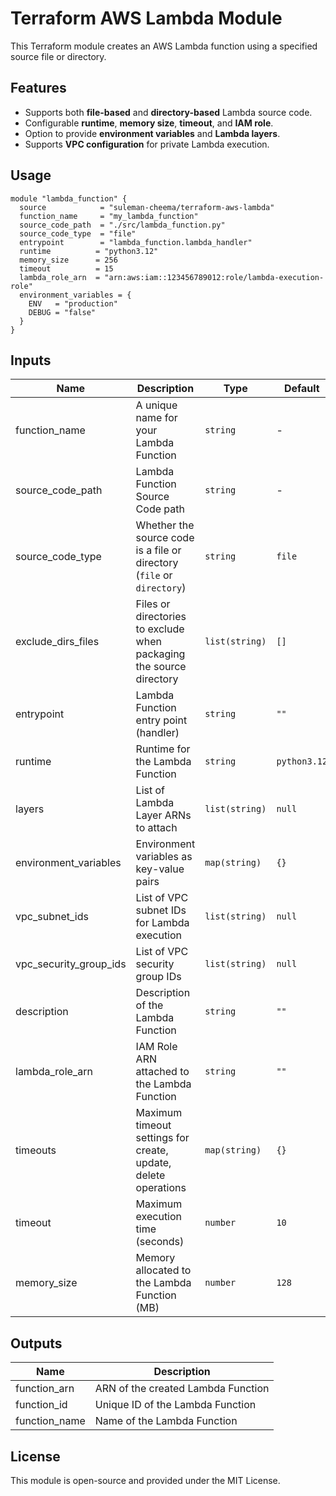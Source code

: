 # Terraform AWS Lambda Module

This Terraform module creates an AWS Lambda function using a specified source file or directory.

## Features
- Supports both **file-based** and **directory-based** Lambda source code.
- Configurable **runtime**, **memory size**, **timeout**, and **IAM role**.
- Option to provide **environment variables** and **Lambda layers**.
- Supports **VPC configuration** for private Lambda execution.

## Usage

```hcl
module "lambda_function" {
  source            = "suleman-cheema/terraform-aws-lambda"
  function_name     = "my_lambda_function"
  source_code_path  = "./src/lambda_function.py"
  source_code_type  = "file"
  entrypoint        = "lambda_function.lambda_handler"
  runtime          = "python3.12"
  memory_size      = 256
  timeout          = 15
  lambda_role_arn  = "arn:aws:iam::123456789012:role/lambda-execution-role"
  environment_variables = {
    ENV   = "production"
    DEBUG = "false"
  }
}
```

## Inputs

| Name                     | Description                                                                                      | Type            | Default         |
|--------------------------|--------------------------------------------------------------------------------------------------|-----------------|-----------------|
| function_name            | A unique name for your Lambda Function                                                          | `string`        | -               |
| source_code_path         | Lambda Function Source Code path                                                                | `string`        | -               |
| source_code_type         | Whether the source code is a file or directory (`file` or `directory`)                          | `string`        | `file`          |
| exclude_dirs_files       | Files or directories to exclude when packaging the source directory                             | `list(string)`  | `[]`            |
| entrypoint               | Lambda Function entry point (handler)                                                           | `string`        | `""`            |
| runtime                 | Runtime for the Lambda Function                                                                 | `string`        | `python3.12`    |
| layers                  | List of Lambda Layer ARNs to attach                                                             | `list(string)`  | `null`          |
| environment_variables    | Environment variables as key-value pairs                                                        | `map(string)`   | `{}`            |
| vpc_subnet_ids          | List of VPC subnet IDs for Lambda execution                                                     | `list(string)`  | `null`          |
| vpc_security_group_ids   | List of VPC security group IDs                                                                  | `list(string)`  | `null`          |
| description             | Description of the Lambda Function                                                              | `string`        | `""`            |
| lambda_role_arn         | IAM Role ARN attached to the Lambda Function                                                     | `string`        | `""`            |
| timeouts                | Maximum timeout settings for create, update, delete operations                                  | `map(string)`   | `{}`            |
| timeout                 | Maximum execution time (seconds)                                                                | `number`        | `10`            |
| memory_size             | Memory allocated to the Lambda Function (MB)                                                    | `number`        | `128`           |

## Outputs

| Name          | Description                                 |
|--------------|---------------------------------------------|
| function_arn | ARN of the created Lambda Function         |
| function_id  | Unique ID of the Lambda Function           |
| function_name| Name of the Lambda Function                |

## License
This module is open-source and provided under the MIT License.
